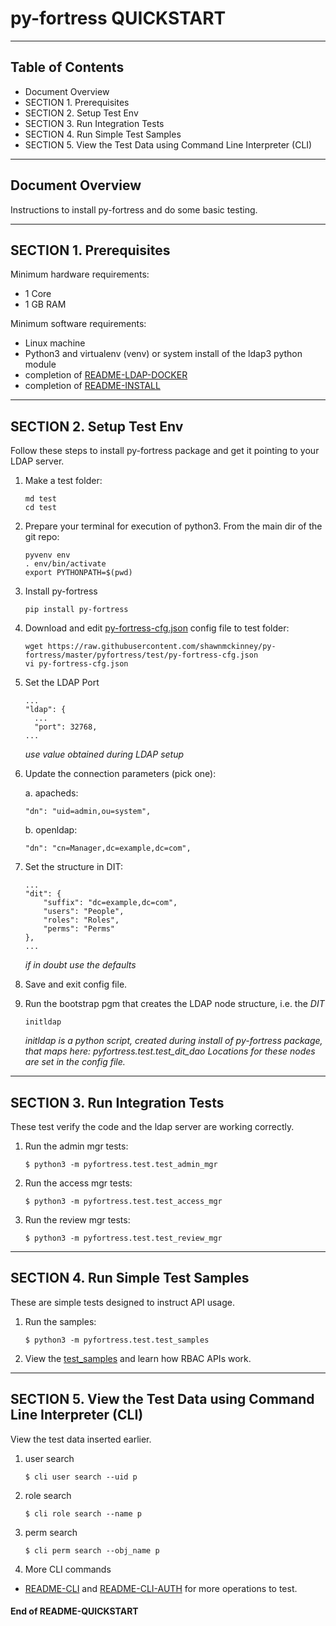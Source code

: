 # py-fortress QUICKSTART
-------------------------------------------------------------------------------
## Table of Contents

 * Document Overview
 * SECTION 1. Prerequisites
 * SECTION 2. Setup Test Env
 * SECTION 3. Run Integration Tests
 * SECTION 4. Run Simple Test Samples
 * SECTION 5. View the Test Data using Command Line Interpreter (CLI)   
___________________________________________________________________________________
## Document Overview

Instructions to install py-fortress and do some basic testing.
___________________________________________________________________________________
## SECTION 1. Prerequisites

Minimum hardware requirements:
 * 1 Core
 * 1 GB RAM

Minimum software requirements:
 * Linux machine
 * Python3 and virtualenv (venv) or system install of the ldap3 python module
 * completion of [README-LDAP-DOCKER](./README-LDAP-DOCKER)
 * completion of [README-INSTALL](./README-INSTALL)  
________________________________________________________________________________
## SECTION 2. Setup Test Env

Follow these steps to install py-fortress package and get it pointing to your LDAP server.

1. Make a test folder:
    ```
    md test    
    cd test
    ```

2. Prepare your terminal for execution of python3.  From the main dir of the git repo:
    ```
    pyvenv env
    . env/bin/activate
    export PYTHONPATH=$(pwd)
    ```
    
3. Install py-fortress
    ```
    pip install py-fortress
    ```

4. Download and edit [py-fortress-cfg.json](https://github.com/shawnmckinney/py-fortress/blob/master/pyfortress/test/py-fortress-cfg.json) config file to test folder:
    ```
    wget https://raw.githubusercontent.com/shawnmckinney/py-fortress/master/pyfortress/test/py-fortress-cfg.json
    vi py-fortress-cfg.json
    ```

5. Set the LDAP Port
    ```
    ...
    "ldap": {
      ...
      "port": 32768,
    ...
    ```
    *use value obtained during LDAP setup*
        
6. Update the connection parameters (pick one):

    a. apacheds:
    ```
    "dn": "uid=admin,ou=system",
    ```
    
    b. openldap:
    ```
    "dn": "cn=Manager,dc=example,dc=com",
    ```

7. Set the structure in DIT:
    ```
    ...
    "dit": {
        "suffix": "dc=example,dc=com",
        "users": "People",
        "roles": "Roles",
        "perms": "Perms"
    },
    ...    
    ```
    *if in doubt use the defaults*
    
8. Save and exit config file.

9. Run the bootstrap pgm that creates the LDAP node structure, i.e. the *DIT*
    ```
    initldap 
    ```
    *initldap is a python script, created during install of py-fortress package, that maps here: pyfortress.test.test_dit_dao*
    *Locations for these nodes are set in the config file.* 
________________________________________________________________________________________
## SECTION 3. Run Integration Tests

These test verify the code and the ldap server are working correctly.

1. Run the admin mgr tests:
    ```
    $ python3 -m pyfortress.test.test_admin_mgr 
    ```

2. Run the access mgr tests:
    ```
    $ python3 -m pyfortress.test.test_access_mgr
    ```
 
3. Run the review mgr tests:
    ```
    $ python3 -m pyfortress.test.test_review_mgr 
    ```
__________________________________________________________________________________
## SECTION 4. Run Simple Test Samples

These are simple tests designed to instruct API usage.  
 
1. Run the samples:
    ```
    $ python3 -m pyfortress.test.test_samples 
    ```

2. View the [test_samples](../test/test_samples.py) and learn how RBAC APIs work.

__________________________________________________________________________________
## SECTION 5. View the Test Data using Command Line Interpreter (CLI)

View the test data inserted earlier.  
 
1. user search 
    ```
    $ cli user search --uid p
    ```
    
2. role search 
    ```
    $ cli role search --name p
    ```
    
3. perm search
    ```
    $ cli perm search --obj_name p
    ```

4. More CLI commands
  * [README-CLI](./README-CLI.md) and [README-CLI-AUTH](./README-CLI-AUTH.md) for more operations to test.


#### End of README-QUICKSTART